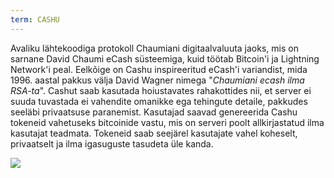 ```yaml
---
term: CASHU
---
```


Avaliku lähtekoodiga protokoll Chaumiani digitaalvaluuta jaoks, mis on sarnane David Chaumi eCash süsteemiga, kuid töötab Bitcoin'i ja Lightning Network'i peal. Eelkõige on Cashu inspireeritud eCash'i variandist, mida 1996. aastal pakkus välja David Wagner nimega "*Chaumiani ecash ilma RSA-ta*". Cashut saab kasutada hoiustavates rahakottides nii, et server ei suuda tuvastada ei vahendite omanikke ega tehingute detaile, pakkudes seeläbi privaatsuse paranemist. Kasutajad saavad genereerida Cashu tokeneid vahetuseks bitcoinide vastu, mis on serveri poolt allkirjastatud ilma kasutajat teadmata. Tokeneid saab seejärel kasutajate vahel koheselt, privaatselt ja ilma igasuguste tasudeta üle kanda.

![](../../dictionnaire/assets/52.png)